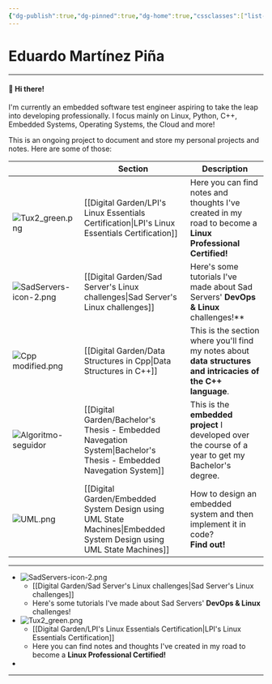 ```yaml
---
{"dg-publish":true,"dg-pinned":true,"dg-home":true,"cssclasses":["list-cards","cards"],"dg-content-classes":["cards","list-cards"],"permalink":"/digital-garden/homepage/","pinned":true,"tags":["gardenEntry"],"dgPassFrontmatter":true}
---
```



# Eduardo Martínez Piña
---
#### 👋 Hi there!
I'm currently an embedded software test engineer aspiring to take the leap into developing professionally. I focus mainly on Linux, Python, C++, Embedded Systems, Operating Systems, the Cloud and more!

This is an ongoing project to document and store my personal projects and notes. Here are some of those:

|                                                                                                                              | Section                                             | Description                                                                                                   |
| ---------------------------------------------------------------------------------------------------------------------------- | --------------------------------------------------- | ------------------------------------------------------------------------------------------------------------- |
| <br>![Tux2_green.png](/img/user/Digital%20Garden/Icons-and-images/Tux2_green.png)                                                                                                      | [[Digital Garden/LPI's Linux Essentials Certification\|LPI's Linux Essentials Certification]]            | Here you can find notes and thoughts I've created in my road to become a **Linux Professional Certified!**    |
| ![SadServers-icon-2.png](/img/user/Digital%20Garden/Icons-and-images/SadServers-icon-2.png)                                                                                                   | [[Digital Garden/Sad Server's Linux challenges\|Sad Server's Linux challenges]]                   | Here's some tutorials I've made about Sad Servers' **DevOps & Linux** challenges!**                           |
| ![Cpp modified.png](/img/user/Digital%20Garden/Icons-and-images/Cpp%20modified.png)                                                                                                        | [[Digital Garden/Data Structures in Cpp\|Data Structures in C++]]  | This is the section where you'll find my notes about **data structures and intricacies of the C++ language**. |
| ![Algoritmo-seguidor](https://user-images.githubusercontent.com/72580785/174127072-ced03c71-d4f8-4e68-b0a6-a4794c3fb9c8.png) | [[Digital Garden/Bachelor's Thesis - Embedded Navegation System\|Bachelor's Thesis - Embedded Navegation System]]  | This is the **embedded project** I developed over the course of a year to get my Bachelor's degree.           |
| ![UML.png](/img/user/Digital%20Garden/Icons-and-images/UML.png)                                                                                                                 | [[Digital Garden/Embedded System Design using UML State Machines\|Embedded System Design using UML State Machines]] | How to design an embedded system and then implement it in code?<br>**Find out!**                              |

---

 - ![SadServers-icon-2.png](/img/user/Digital%20Garden/Icons-and-images/SadServers-icon-2.png)
	 -  [[Digital Garden/Sad Server's Linux challenges\|Sad Server's Linux challenges]]  
	 - Here's some tutorials I've made about Sad Servers' **DevOps & Linux** challenges!
- ![Tux2_green.png](/img/user/Digital%20Garden/Icons-and-images/Tux2_green.png)   
	- [[Digital Garden/LPI's Linux Essentials Certification\|LPI's Linux Essentials Certification]]
	-  Here you can find notes and thoughts I've created in my road to become a **Linux Professional Certified!**
- 

---
